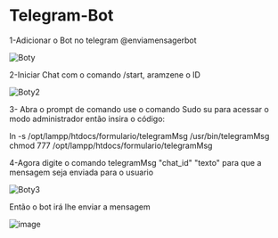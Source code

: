 # Telegram-Bot

1-Adicionar o Bot no telegram @enviamensagerbot

![Boty](https://user-images.githubusercontent.com/43317376/94194873-a9713f00-fe88-11ea-9d01-3a053d2cb9e0.png)

2-Iniciar Chat com o comando /start, aramzene o ID

![Boty2](https://user-images.githubusercontent.com/43317376/94195197-1553a780-fe89-11ea-98aa-cdf4b6a49eca.png)


3- Abra o prompt de comando use o comando Sudo su para acessar o modo administrador então insira o código:

ln -s /opt/lampp/htdocs/formulario/telegramMsg /usr/bin/telegramMsg
chmod 777 /opt/lampp/htdocs/formulario/telegramMsg

4-Agora digite o comando telegramMsg "chat_id" "texto" para que a mensagem seja enviada para o usuario

![Boty3](https://user-images.githubusercontent.com/43317376/94196333-952e4180-fe8a-11ea-92c8-a444e8e887bf.png)

Então o bot irá lhe enviar a mensagem

![image](https://user-images.githubusercontent.com/43317376/94196374-a24b3080-fe8a-11ea-9f61-de8057bbb33e.png)

